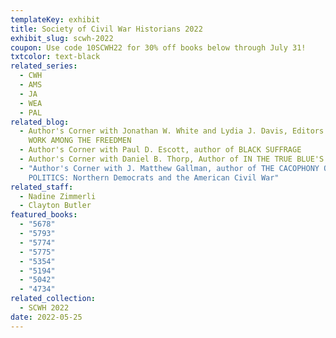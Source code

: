 ```yaml
---
templateKey: exhibit
title: Society of Civil War Historians 2022
exhibit_slug: scwh-2022
coupon: Use code 10SCWH22 for 30% off books below through July 31!
txtcolor: text-black
related_series:
  - CWH
  - AMS
  - JA
  - WEA
  - PAL
related_blog:
  - Author's Corner with Jonathan W. White and Lydia J. Davis, Editors of MY
    WORK AMONG THE FREEDMEN
  - Author's Corner with Paul D. Escott, author of BLACK SUFFRAGE
  - Author's Corner with Daniel B. Thorp, Author of IN THE TRUE BLUE'S WAKE
  - "Author's Corner with J. Matthew Gallman, author of THE CACOPHONY OF
    POLITICS: Northern Democrats and the American Civil War"
related_staff:
  - Nadine Zimmerli
  - Clayton Butler
featured_books:
  - "5678"
  - "5793"
  - "5774"
  - "5775"
  - "5354"
  - "5194"
  - "5042"
  - "4734"
related_collection:
  - SCWH 2022
date: 2022-05-25
---
```

